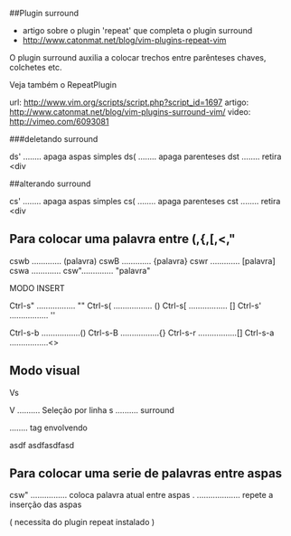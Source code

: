 ##Plugin surround

* artigo sobre o plugin 'repeat' que completa o plugin surround
* http://www.catonmat.net/blog/vim-plugins-repeat-vim

O plugin surround auxilia a colocar trechos entre parênteses
chaves, colchetes etc.

 Veja também o RepeatPlugin

url: http://www.vim.org/scripts/script.php?script_id=1697
artigo: http://www.catonmat.net/blog/vim-plugins-surround-vim/
video: http://vimeo.com/6093081

###deletando surround

 ds' ........ apaga aspas simples
 ds( ........ apaga parenteses
 dst ........ retira <div


##alterando surround

 cs' ........ apaga aspas simples
 cs( ........ apaga parenteses
 cst ........ retira <div

## Para colocar uma palavra entre (,{,[,<," 

   cswb .............  (palavra)
   cswB .............  {palavra}
   cswr .............  [palavra]
   cswa .............  <palavra>
   csw"..............  "palavra"

   MODO INSERT

   Ctrl-s" ................. ""
   Ctrl-s( ................. ()
   Ctrl-s[ ................. []
   Ctrl-s' ................. ''

   Ctrl-s-b .................()
   Ctrl-s-B .................{}
   Ctrl-s-r .................[]
   Ctrl-s-a .................<>

## Modo visual 

  Vs<p>
  V .......... Seleção por linha
  s .......... surround
  <p> ........ tag envolvendo

  asdf asdfasdfasd


## Para colocar uma serie de palavras entre aspas 

   csw" ................ coloca palavra atual entre aspas
   . ................... repete a inserção das aspas

   ( necessita do plugin repeat instalado )
